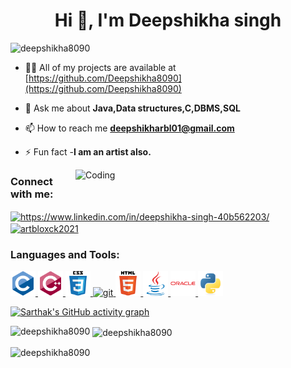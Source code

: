<h1 align="center">Hi 👋, I'm Deepshikha singh</h1>
<p align="left"> <img src="https://komarev.com/ghpvc/?username=deepshikha8090&label=Profile%20views&color=0e75b6&style=flat" alt="deepshikha8090" /> </p>

- 👨‍💻 All of my projects are available at [https://github.com/Deepshikha8090](https://github.com/Deepshikha8090)

- 💬 Ask me about **Java,Data structures,C,DBMS,SQL**

- 📫 How to reach me **deepshikharbl01@gmail.com**

- ⚡ Fun fact -**I am an artist also.**
<img align="Right" alt="Coding" width="400" src="https://res.cloudinary.com/practicaldev/image/fetch/s--2bZIjPGC--/c_limit%2Cf_auto%2Cfl_progressive%2Cq_66%2Cw_880/https://dev-to-uploads.s3.amazonaws.com/i/d4tvukbt5mra37cvwklk.gif">
<h3 align="left">Connect with me:</h3>
<p align="left">
<a href="https://www.linkedin.com/in/deepshikha-singh-40b562203/" target="blank"><img align="center" src="https://raw.githubusercontent.com/rahuldkjain/github-profile-readme-generator/master/src/images/icons/Social/linked-in-alt.svg" alt="https://www.linkedin.com/in/deepshikha-singh-40b562203/" height="30" width="40" /></a>
<a href="https://instagram.com/artbloxck2021" target="blank"><img align="center" src="https://raw.githubusercontent.com/rahuldkjain/github-profile-readme-generator/master/src/images/icons/Social/instagram.svg" alt="artbloxck2021" height="30" width="40" /></a>
</p>
<h3 align="left">Languages and Tools:</h3>
<p align="left"> <a href="https://www.cprogramming.com/" target="_blank" rel="noreferrer"> <img src="https://raw.githubusercontent.com/devicons/devicon/master/icons/c/c-original.svg" alt="c" width="40" height="40"/> </a> <a href="https://www.w3schools.com/cpp/" target="_blank" rel="noreferrer"> <img src="https://raw.githubusercontent.com/devicons/devicon/master/icons/cplusplus/cplusplus-original.svg" alt="cplusplus" width="40" height="40"/> </a> <a href="https://www.w3schools.com/css/" target="_blank" rel="noreferrer"> <img src="https://raw.githubusercontent.com/devicons/devicon/master/icons/css3/css3-original-wordmark.svg" alt="css3" width="40" height="40"/> </a> <a href="https://git-scm.com/" target="_blank" rel="noreferrer"> <img src="https://www.vectorlogo.zone/logos/git-scm/git-scm-icon.svg" alt="git" width="40" height="40"/> </a> <a href="https://www.w3.org/html/" target="_blank" rel="noreferrer"> <img src="https://raw.githubusercontent.com/devicons/devicon/master/icons/html5/html5-original-wordmark.svg" alt="html5" width="40" height="40"/> </a> <a href="https://www.java.com" target="_blank" rel="noreferrer"> <img src="https://raw.githubusercontent.com/devicons/devicon/master/icons/java/java-original.svg" alt="java" width="40" height="40"/> </a> <a href="https://www.oracle.com/" target="_blank" rel="noreferrer"> <img src="https://raw.githubusercontent.com/devicons/devicon/master/icons/oracle/oracle-original.svg" alt="oracle" width="40" height="40"/> </a> <a href="https://www.python.org" target="_blank" rel="noreferrer"> <img src="https://raw.githubusercontent.com/devicons/devicon/master/icons/python/python-original.svg" alt="python" width="40" height="40"/> </a> </p>

[![Sarthak's GitHub activity graph](https://activity-graph.herokuapp.com/graph?username=deepshikha8090&&theme=xcode)](https://github.com/deepshikha8090)

<p><img align="left" src="https://github-readme-stats.vercel.app/api/top-langs?username=deepshikha8090&show_icons=true&locale=en&layout=compact" alt="deepshikha8090" /></p>

<p>&nbsp;<img align="center" src="https://github-readme-stats.vercel.app/api?username=deepshikha8090&show_icons=true&locale=en" alt="deepshikha8090" /></p>

<p><img align="center" src="https://github-readme-streak-stats.herokuapp.com/?user=deepshikha8090&" alt="deepshikha8090" /></p>
